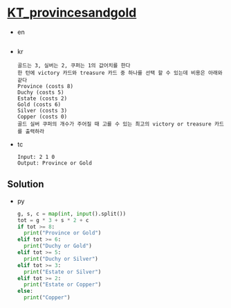 # [KT_provincesandgold](https://open.kattis.com/problems/provincesandgold)

* en

  ```en

  ```

* kr

  ```kr
  골드는 3, 실버는 2, 쿠퍼는 1의 값어치를 한다
  한 턴에 victory 카드와 treasure 카드 중 하나를 선택 할 수 있는데 비용은 아래와 같다
  Province (costs 8)
  Duchy (costs 5)
  Estate (costs 2)
  Gold (costs 6)
  Silver (costs 3)
  Copper (costs 0)
  골드 실버 쿠퍼의 개수가 주어질 때 고를 수 있는 최고의 victory or treasure 카드를 출력하라
  ```

* tc

  ```tc
  Input: 2 1 0
  Output: Province or Gold
  ```

## Solution

* py

  ```py
  g, s, c = map(int, input().split())
  tot = g * 3 + s * 2 + c
  if tot >= 8:
    print("Province or Gold")
  elif tot >= 6:
    print("Duchy or Gold")
  elif tot >= 5:
    print("Duchy or Silver")
  elif tot >= 3:
    print("Estate or Silver")
  elif tot >= 2:
    print("Estate or Copper")
  else:
    print("Copper")
  ```
